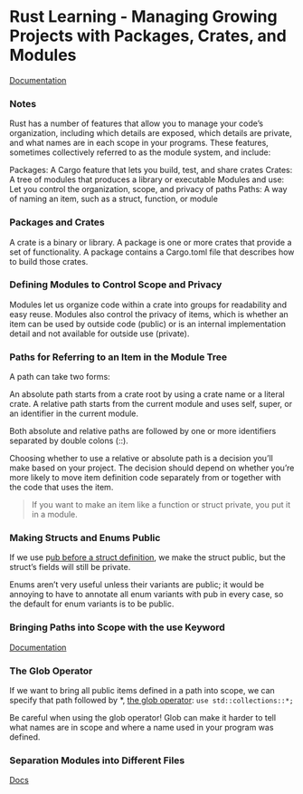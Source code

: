 # Rust Learning - Managing Growing Projects with Packages, Crates, and Modules

[Documentation](https://doc.rust-lang.org/book/ch07-00-managing-growing-projects-with-packages-crates-and-modules.html)

### Notes
Rust has a number of features that allow you to manage your code’s organization, including which details are exposed, which details are private, and what names are in each scope in your programs. These features, sometimes collectively referred to as the module system, and include:

Packages: A Cargo feature that lets you build, test, and share crates
Crates: A tree of modules that produces a library or executable
Modules and use: Let you control the organization, scope, and privacy of paths
Paths: A way of naming an item, such as a struct, function, or module

### Packages and Crates
A crate is a binary or library. 
A package is one or more crates that provide a set of functionality. A package contains a Cargo.toml file that describes how to build those crates.

### Defining Modules to Control Scope and Privacy
Modules let us organize code within a crate into groups for readability and easy reuse. Modules also control the privacy of items, which is whether an item can be used by outside code (public) or is an internal implementation detail and not available for outside use (private).

### Paths for Referring to an Item in the Module Tree
A path can take two forms:

An absolute path starts from a crate root by using a crate name or a literal crate.
A relative path starts from the current module and uses self, super, or an identifier in the current module.

Both absolute and relative paths are followed by one or more identifiers separated by double colons (::).

Choosing whether to use a relative or absolute path is a decision you’ll make based on your project. The decision should depend on whether you’re more likely to move item definition code separately from or together with the code that uses the item.

> If you want to make an item like a function or struct private, you put it in a module.

### Making Structs and Enums Public
If we use p[ub before a struct definition](https://doc.rust-lang.org/book/ch07-03-paths-for-referring-to-an-item-in-the-module-tree.html#making-structs-and-enums-public), we make the struct public, but the struct’s fields will still be private.

Enums aren’t very useful unless their variants are public; it would be annoying to have to annotate all enum variants with pub in every case, so the default for enum variants is to be public. 

### Bringing Paths into Scope with the use Keyword

[Documentation](https://doc.rust-lang.org/book/ch07-04-bringing-paths-into-scope-with-the-use-keyword.html#bringing-paths-into-scope-with-the-use-keyword)

### The Glob Operator
If we want to bring all public items defined in a path into scope, we can specify that path followed by *, [the glob operator](https://doc.rust-lang.org/book/ch07-04-bringing-paths-into-scope-with-the-use-keyword.html#the-glob-operator):
```use std::collections::*;```

Be careful when using the glob operator! Glob can make it harder to tell what names are in scope and where a name used in your program was defined.

### Separation Modules into Different Files

[Docs](https://doc.rust-lang.org/book/ch07-05-separating-modules-into-different-files.html#separating-modules-into-different-files)